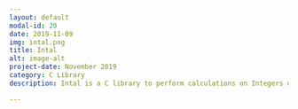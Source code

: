 ```yaml
---
layout: default
modal-id: 20
date: 2019-11-09
img: intal.png
title: Intal
alt: image-alt
project-date: November 2019
category: C Library
description: Intal is a C library to perform calculations on Integers of Arbitrary Length. Numbers of any length(as long as your OS memory can handle) can be added, subtracted, multiplied, divided and compared. Get it on GitHub: <a href="https://github.com/Aveek-Saha/Intal">Intal</a> <br><div>Icons made by <a href="https://www.flaticon.com/authors/freepik" title="Freepik">Freepik</a> from <a href="https://www.flaticon.com/" title="Flaticon">www.flaticon.com</a></div>

---
```

